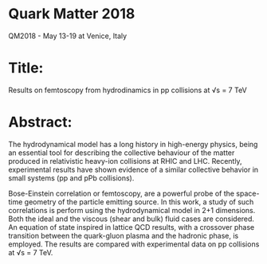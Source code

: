 # Quark Matter 2018

QM2018 - May 13-19 at Venice, Italy

# Title: 

Results on femtoscopy from hydrodinamics in pp collisions at √s = 7 TeV

# Abstract: 

The hydrodynamical model has a long history in high-energy physics,
being an essential tool for describing the collective behaviour of
the matter produced in relativistic heavy-ion collisions at RHIC and
LHC. Recently, experimental results have shown evidence of a similar
collective behavior in small systems (pp and pPb collisions).

Bose-Einstein correlation or femtoscopy, are a powerful probe of the
space-time geometry of the particle emitting source. In this work,
a study of such correlations is perform using the hydrodynamical model
in 2+1 dimensions. Both the ideal and the viscous (shear and bulk)
fluid cases are considered. An equation of state inspired in lattice
QCD results, with a crossover phase transition between the quark-gluon
plasma and the hadronic phase, is employed. The results are compared
with experimental data on pp collisions at √s = 7 TeV.
